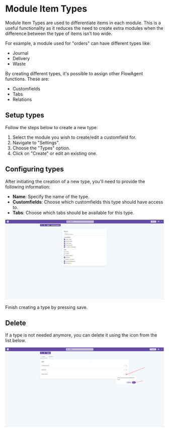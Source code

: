 # Module Item Types

Module Item Types are used to differentiate items in each module. This is a useful functionality as it reduces the need to create extra modules when the difference between the type of items isn’t too wide.

For example, a module used for "orders" can have different types like:

- Journal
- Delivery
- Waste

By creating different types, it's possible to assign other FlowAgent functions. These are:

- Customfields
- Tabs
- Relations

## Setup types

Follow the steps below to create a new type:

1. Select the module you wish to create/edit a customfield for.
2. Navigate to "Settings".
3. Choose the "Types" option.
4. Click on "Create" or edit an existing one.

## Configuring types

After initiating the creation of a new type, you'll need to provide the following information:

- **Name**: Specify the name of the type.
- **Customfields**: Choose which customfields this type should have access to.
- **Tabs**: Choose which tabs should be available for this type.

![alt text](image-3.png)

Finish creating a type by pressing save.

## Delete

If a type is not needed anymore, you can delete it using the icon from the list below.

![alt text](image-4.png)